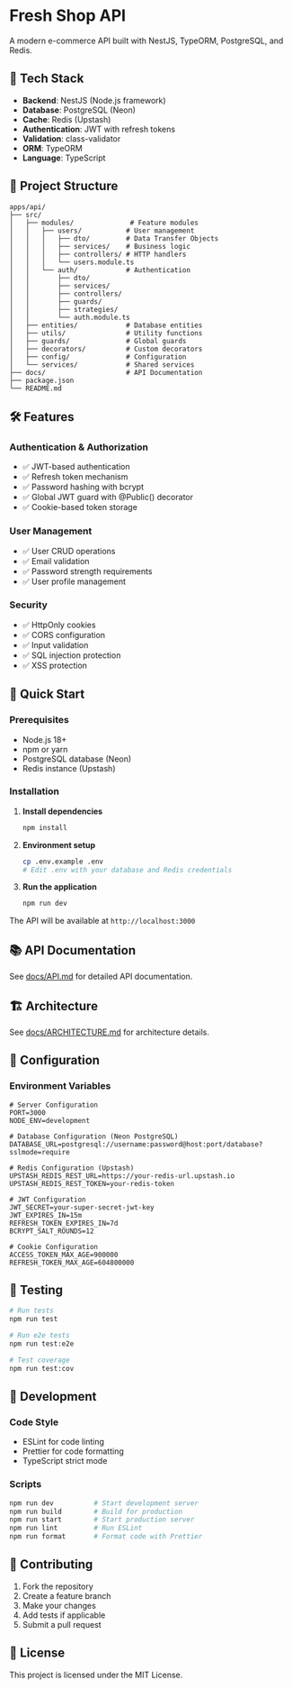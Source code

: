 # Fresh Shop API

A modern e-commerce API built with NestJS, TypeORM, PostgreSQL, and Redis.

## 🚀 Tech Stack

- **Backend**: NestJS (Node.js framework)
- **Database**: PostgreSQL (Neon)
- **Cache**: Redis (Upstash)
- **Authentication**: JWT with refresh tokens
- **Validation**: class-validator
- **ORM**: TypeORM
- **Language**: TypeScript

## 📁 Project Structure

```
apps/api/
├── src/
│   ├── modules/              # Feature modules
│   │   ├── users/           # User management
│   │   │   ├── dto/         # Data Transfer Objects
│   │   │   ├── services/    # Business logic
│   │   │   ├── controllers/ # HTTP handlers
│   │   │   └── users.module.ts
│   │   └── auth/            # Authentication
│   │       ├── dto/
│   │       ├── services/
│   │       ├── controllers/
│   │       ├── guards/
│   │       ├── strategies/
│   │       └── auth.module.ts
│   ├── entities/            # Database entities
│   ├── utils/               # Utility functions
│   ├── guards/              # Global guards
│   ├── decorators/          # Custom decorators
│   ├── config/              # Configuration
│   └── services/            # Shared services
├── docs/                    # API Documentation
├── package.json
└── README.md
```

## 🛠️ Features

### Authentication & Authorization

- ✅ JWT-based authentication
- ✅ Refresh token mechanism
- ✅ Password hashing with bcrypt
- ✅ Global JWT guard with @Public() decorator
- ✅ Cookie-based token storage

### User Management

- ✅ User CRUD operations
- ✅ Email validation
- ✅ Password strength requirements
- ✅ User profile management

### Security

- ✅ HttpOnly cookies
- ✅ CORS configuration
- ✅ Input validation
- ✅ SQL injection protection
- ✅ XSS protection

## 🚀 Quick Start

### Prerequisites

- Node.js 18+
- npm or yarn
- PostgreSQL database (Neon)
- Redis instance (Upstash)

### Installation

1. **Install dependencies**

   ```bash
   npm install
   ```

2. **Environment setup**

   ```bash
   cp .env.example .env
   # Edit .env with your database and Redis credentials
   ```

3. **Run the application**
   ```bash
   npm run dev
   ```

The API will be available at `http://localhost:3000`

## 📚 API Documentation

See [docs/API.md](./docs/API.md) for detailed API documentation.

## 🏗️ Architecture

See [docs/ARCHITECTURE.md](./docs/ARCHITECTURE.md) for architecture details.

## 🔧 Configuration

### Environment Variables

```env
# Server Configuration
PORT=3000
NODE_ENV=development

# Database Configuration (Neon PostgreSQL)
DATABASE_URL=postgresql://username:password@host:port/database?sslmode=require

# Redis Configuration (Upstash)
UPSTASH_REDIS_REST_URL=https://your-redis-url.upstash.io
UPSTASH_REDIS_REST_TOKEN=your-redis-token

# JWT Configuration
JWT_SECRET=your-super-secret-jwt-key
JWT_EXPIRES_IN=15m
REFRESH_TOKEN_EXPIRES_IN=7d
BCRYPT_SALT_ROUNDS=12

# Cookie Configuration
ACCESS_TOKEN_MAX_AGE=900000
REFRESH_TOKEN_MAX_AGE=604800000
```

## 🧪 Testing

```bash
# Run tests
npm run test

# Run e2e tests
npm run test:e2e

# Test coverage
npm run test:cov
```

## 📝 Development

### Code Style

- ESLint for code linting
- Prettier for code formatting
- TypeScript strict mode

### Scripts

```bash
npm run dev          # Start development server
npm run build        # Build for production
npm run start        # Start production server
npm run lint         # Run ESLint
npm run format       # Format code with Prettier
```

## 🤝 Contributing

1. Fork the repository
2. Create a feature branch
3. Make your changes
4. Add tests if applicable
5. Submit a pull request

## 📄 License

This project is licensed under the MIT License.
